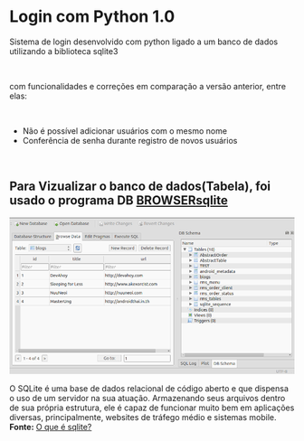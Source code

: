 <h1>Login com Python 1.0</h1>
<p>
  Sistema de login desenvolvido com python ligado a um banco de dados utilizando a biblioteca sqlite3
</p><br>

<p>
  com funcionalidades e  correções em comparação a versão anterior, entre elas:
</p><br>

<ul>
  <li>Não é possível adicionar usuários com o mesmo nome</li>
  <li>Conferência de senha durante registro de novos usuários</li>
</ul><br>

<h2>
  Para Vizualizar o banco de dados(Tabela), foi usado o programa DB <a href="https://sqlitebrowser.org/" target="blank">BROWSERsqlite</a>
</h2>
 <img src="https://raw.githubusercontent.com/Devahoy/devahoy-assets/master/images/2015/01/sqlite-browser.png" alt="Software sqlite"/><br>
 
<p>
  O SQLite é uma base de dados relacional de código aberto e que dispensa o uso de um servidor na sua atuação. Armazenando seus arquivos dentro de sua própria estrutura, ele é       capaz de funcionar muito bem em aplicações diversas, principalmente, websites de tráfego médio e sistemas mobile. <strong>Fonte:</strong>
<a href="https://rockcontent.com/br/blog/sqlite/#:~:text=O%20SQLite%20%C3%A9%20um%20banco%20de%20dados%20relacional,colocar%20os%20seus%20arquivos%20dentro%20de%20si%20pr%C3%B3prio." target="blank">O que é sqlite?</a>
</p>
 
